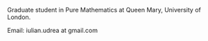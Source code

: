 Graduate student in Pure Mathematics at Queen Mary, University of London.

Email: iulian.udrea at gmail.com